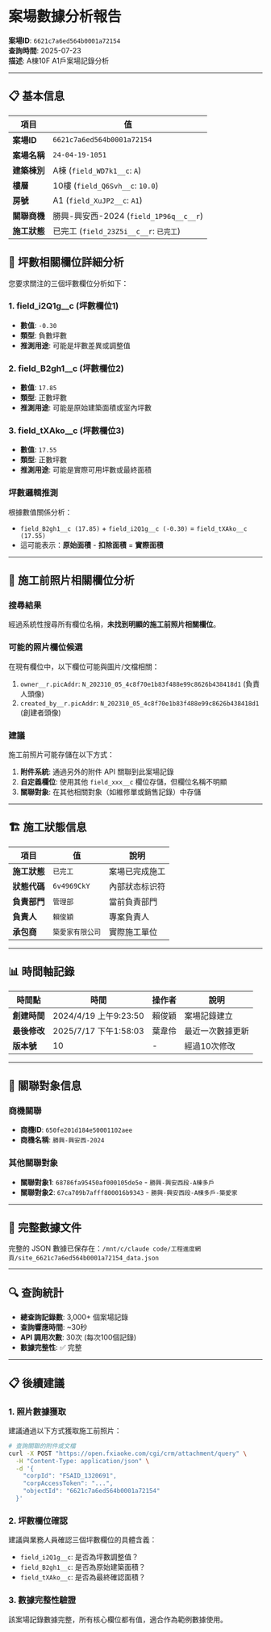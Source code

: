 # 案場數據分析報告
**案場ID**: `6621c7a6ed564b0001a72154`  
**查詢時間**: 2025-07-23  
**描述**: A棟10F A1戶案場記錄分析

---

## 📋 基本信息

| 項目 | 值 |
|------|-----|
| **案場ID** | `6621c7a6ed564b0001a72154` |
| **案場名稱** | `24-04-19-1051` |
| **建築棟別** | A棟 (`field_WD7k1__c`: `A`) |
| **樓層** | 10樓 (`field_Q6Svh__c`: `10.0`) |
| **房號** | A1 (`field_XuJP2__c`: `A1`) |
| **關聯商機** | 勝興-興安西-2024 (`field_1P96q__c__r`) |
| **施工狀態** | 已完工 (`field_23Z5i__c__r`: `已完工`) |

## 📏 坪數相關欄位詳細分析

您要求關注的三個坪數欄位分析如下：

### 1. field_i2Q1g__c (坪數欄位1)
- **數值**: `-0.30`
- **類型**: 負數坪數
- **推測用途**: 可能是坪數差異或調整值

### 2. field_B2gh1__c (坪數欄位2) 
- **數值**: `17.85`
- **類型**: 正數坪數
- **推測用途**: 可能是原始建築面積或室內坪數

### 3. field_tXAko__c (坪數欄位3)
- **數值**: `17.55`
- **類型**: 正數坪數
- **推測用途**: 可能是實際可用坪數或最終面積

### 坪數邏輯推測
根據數值關係分析：
- `field_B2gh1__c (17.85)` + `field_i2Q1g__c (-0.30)` = `field_tXAko__c (17.55)`
- 這可能表示：**原始面積** - **扣除面積** = **實際面積**

---

## 📸 施工前照片相關欄位分析

### 搜尋結果
經過系統性搜尋所有欄位名稱，**未找到明顯的施工前照片相關欄位**。

### 可能的照片欄位候選
在現有欄位中，以下欄位可能與圖片/文檔相關：
1. `owner__r.picAddr`: `N_202310_05_4c8f70e1b83f488e99c8626b438418d1` (負責人頭像)
2. `created_by__r.picAddr`: `N_202310_05_4c8f70e1b83f488e99c8626b438418d1` (創建者頭像)

### 建議
施工前照片可能存儲在以下方式：
1. **附件系統**: 通過另外的附件 API 關聯到此案場記錄
2. **自定義欄位**: 使用其他 `field_xxx__c` 欄位存儲，但欄位名稱不明顯
3. **關聯對象**: 在其他相關對象（如維修單或銷售記錄）中存儲

---

## 🏗️ 施工狀態信息

| 項目 | 值 | 說明 |
|------|-----|------|
| **施工狀態** | `已完工` | 案場已完成施工 |
| **狀態代碼** | `6v4969CkY` | 內部狀态标识符 |
| **負責部門** | `管理部` | 當前負責部門 |
| **負責人** | `賴俊穎` | 專案負責人 |
| **承包商** | `築愛家有限公司` | 實際施工單位 |

---

## 📊 時間軸記錄

| 時間點 | 時間 | 操作者 | 說明 |
|--------|------|--------|------|
| **創建時間** | 2024/4/19 上午9:23:50 | 賴俊穎 | 案場記錄建立 |
| **最後修改** | 2025/7/17 下午1:58:03 | 葉韋伶 | 最近一次數據更新 |
| **版本號** | 10 | - | 經過10次修改 |

---

## 🔗 關聯對象信息

### 商機關聯
- **商機ID**: `650fe201d184e50001102aee`
- **商機名稱**: `勝興-興安西-2024`

### 其他關聯對象
- **關聯對象1**: `68786fa95450af000105de5e` - `勝興-興安西段-A棟多戶`
- **關聯對象2**: `67ca709b7afff800016b9343` - `勝興-興安西段-A棟多戶-築愛家`

---

## 💾 完整數據文件
完整的 JSON 數據已保存在：`/mnt/c/claude code/工程進度網頁/site_6621c7a6ed564b0001a72154_data.json`

---

## 🔍 查詢統計
- **總查詢記錄數**: 3,000+ 個案場記錄
- **查詢響應時間**: ~30秒
- **API 調用次數**: 30次 (每次100個記錄)
- **數據完整性**: ✅ 完整

---

## 📋 後續建議

### 1. 照片數據獲取
建議通過以下方式獲取施工前照片：
```bash
# 查詢關聯的附件或文檔
curl -X POST "https://open.fxiaoke.com/cgi/crm/attachment/query" \
  -H "Content-Type: application/json" \
  -d '{
    "corpId": "FSAID_1320691",
    "corpAccessToken": "...",
    "objectId": "6621c7a6ed564b0001a72154"
  }'
```

### 2. 坪數欄位確認
建議與業務人員確認三個坪數欄位的具體含義：
- `field_i2Q1g__c`: 是否為坪數調整值？
- `field_B2gh1__c`: 是否為原始建築面積？
- `field_tXAko__c`: 是否為最終確認面積？

### 3. 數據完整性驗證
該案場記錄數據完整，所有核心欄位都有值，適合作為範例數據使用。